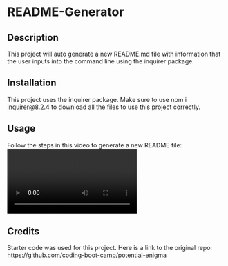 # README-Generator

## Description
 
This project will auto generate a new README.md file with information that the user inputs into the command line using the inquirer package.
  
## Installation 

This project uses the inquirer package. Make sure to use npm i inquirer@8.2.4 to download all the files to use this project correctly.
  
## Usage 

Follow the steps in this video to generate a new README file: <video controls src="README_generator_walkthrough .mp4" title="Title"></video>

## Credits

Starter code was used for this project. Here is a link to the original repo: https://github.com/coding-boot-camp/potential-enigma